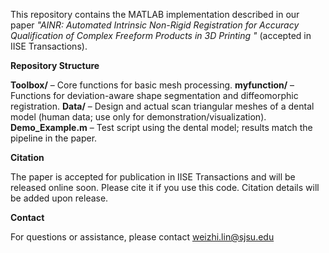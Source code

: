 This repository contains the MATLAB implementation described in our paper _"AINR: Automated Intrinsic Non-Rigid Registration for Accuracy Qualification of Complex Freeform Products in 3D Printing
"_ (accepted in IISE Transactions).

**Repository Structure**

**Toolbox/** – Core functions for basic mesh processing.
**myfunction/** – Functions for deviation-aware shape segmentation and diffeomorphic registration.
**Data/** – Design and actual scan triangular meshes of a dental model (human data; use only for demonstration/visualization).
**Demo_Example.m** – Test script using the dental model; results match the pipeline in the paper.

**Citation**

The paper is accepted for publication in IISE Transactions and will be released online soon. Please cite it if you use this code. Citation details will be added upon release.

**Contact**

For questions or assistance, please contact weizhi.lin@sjsu.edu
